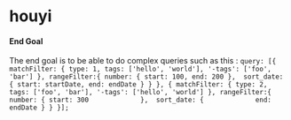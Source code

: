 # houyi

#### End Goal
The end goal is to be able to do complex queries such as this :
`query: [{
    matchFilter: {
        type: 1,
        tags: ['hello', 'world'],
        '-tags': ['foo', 'bar']
    },
    rangeFilter:{
        number: {
            start: 100,
            end: 200
        }, 
        sort_date: {
            start: startDate,
            end: endDate
        }
    }
},
{
    matchFilter: {
        type: 2,
        tags: ['foo', 'bar'],
        '-tags': ['hello', 'world']
    },
    rangeFilter:{
        number: {
            start: 300            
        }, 
        sort_date: {            
            end: endDate
        }
    }
}];`
